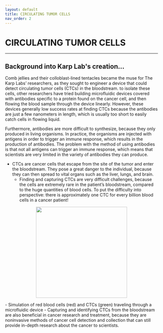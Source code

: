 ```yaml
---
layout: default
title: CIRCULATING TUMOR CELLS
nav_order: 2
---
```


# CIRCULATING TUMOR CELLS
---
## Background into Karp Lab's creation...
Comb jellies and their colloblast-lined tentacles became the muse for The Karp Labs’ researchers, as they sought to engineer a device that could detect circulating tumor cells (CTCs) in the bloodstream. to isolate these cells, other researchers have tried building microfluidic devices covered with antibodies specific to a protein found on the cancer cell, and then flowing the blood sample through the device linearly. However, these devices generally low success rates at finding CTCs because the antibodies are just a few nanometers in length, which is usually too short to easily catch cells in flowing liquid. 

Furthermore, antibodies are more difficult to synthesize, because they only produced in living organisms. In practice, the organisms are injected with antigens in order to trigger an immune response, which results in the production of antibodies. The problem with the method of using antibodies is that not all antigens can trigger an immune response, which means that scientists are very limited in the variety of antibodies they can produce. 

- CTCs are cancer cells that escape from the site of the tumor and enter the bloodstream. They pose a great danger to the individual, because they can then spread to vital organs such as the liver, lungs, and brain. 
  - Finding and capturing CTCs are very difficult challenges, because the cells are extremely rare in the patient’s bloodstream, compared to the huge quantities of blood cells. To put the difficulty into perspective: there is approximately one CTC for every billion blood cells in a cancer patient! 
<p align="middle">
  <img src="/cells.jpg" width="300"/>
</p>
     - Simulation of red blood cells (red) and CTCs (green) traveling through a microfluidic device
- Capturing and identifying CTCs from the bloodstream are also beneficial in cancer research and treatment, because they are noninvasive methods of cancer cell detection and collection that can still provide in-depth research about the cancer to scientists.


  

